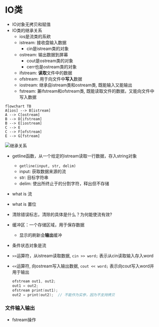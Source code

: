 # IO类

- IO对象无拷贝和赋值
- IO类的继承关系
  - ios是流类的系欸
  - istream: 接收盘输入数据
    - cin是istream类的对象
  - ostream: 输出数据到屏幕
    - cout是ostream类的对象
    - cerr也是ostream类的对象
  - ifstream: **读取**文件中的数据
  - ofstream: 用于向文件中**写入**数据
  - iostream: 继承自istream类和ostream类, 既能输入又能输出
  - fstream: 兼ifstream和ofstream类, 既能读取文件的数据，又能向文件中写入数据

```mermaid
flowchart TB
A[ios] --> B[istream]
A --> C[ostream]
B --> D[ifstream]
B --> E[iostream]
C --> E
C --> F[ofstream]
E --> G[fstream]
```

![继承关系](std-io-complete-inheritance.svg)

- getline函数，从一个给定的istream读取一行数据，存入string对象
  - `getline(input, str, delim)`
  - input: 获取数据来源的流
  - str: 目标字符串
  - delim: 使出所终止于的分割字符，释出但不存储

- what is 流
- what is 置位
- 清除错误标志，清除的具体是什么？为何能使流有效?
- 缓冲区：一个存储区域，用于保存数据
  - 显示的刷新会**输出**缓冲
- 条件状态对象是流
- `>>`运算符，从istream读取数据, `cin >> word;` 表示从cin读取输入存入word
- `<<`运算符, 向ostream写入输出数据, `cout << word;` 表示向cout写入word并用于输出

   ```c++
   ofstream out1, out2;
   out1 = out2;
   ofstream print(out1);  
   out2 = print(out2);  // 不能作为实参，因为不支持拷贝
   ```

### 文件输入输出

- fstream操作
